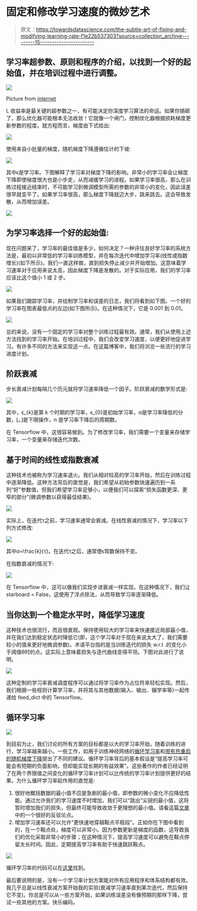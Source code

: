 # 固定和修改学习速度的微妙艺术

> 原文：<https://towardsdatascience.com/the-subtle-art-of-fixing-and-modifying-learning-rate-f1e22b537303?source=collection_archive---------15----------------------->

## 学习率超参数、原则和程序的介绍，以找到一个好的起始值，并在培训过程中进行调整。

![](img/f7bf0888ebcc534999a7f127b7d800c9.png)

Picture from [internet](https://homework-writer.com/blog/lab-report)

L 收益率是最关键的超参数之一，有可能决定你深度学习算法的命运。如果你搞砸了，那么优化器可能根本无法收敛！它就像一个闸门，控制优化器根据损耗梯度更新参数的程度。就方程而言，梯度由下式给出:

![](img/333856312623cff20d5667f8872fe4b6.png)

使用来自小批量的梯度，随机梯度下降遵循估计的下坡:

![](img/e1cbbb90f01662d0e802229330ee2fb1.png)

其中ϵ是学习率。下图解释了学习率对梯度下降的影响。非常小的学习率会让梯度下降即使梯度很大也是小步走，从而减缓学习的进程。如果学习率很高，那么在训练过程接近结束时，不可能学习到微调模型所需的参数的非常小的变化，因此误差很早就变平了。如果学习率很高，那么梯度下降就迈大步，跳来跳去。这会导致发散，从而增加误差。

![](img/ed8a578e676509e31bc30a114207adb2.png)

## 为学习率选择一个好的起始值:

现在问题来了，学习率的最佳值是多少，如何决定？一种评估良好学习率的系统方法是，最初以非常低的学习率训练模型，并在每次迭代中增加学习率(线性或指数增长)(如下所示)。我们一直这样做，直到损失停止减少并开始增加。这意味着学习速率对于应用来说太高，因此梯度下降是发散的。对于实际应用，我们的学习率应该比这个值小 1 或 2 步。

![](img/3921b87018e406cce4e52b1a39f765e7.png)

如果我们跟踪学习率，并绘制学习率和误差的日志，我们将看到如下图。一个好的学习率在图表最低点的左边(如下图所示)。在这种情况下，它是 0.001 到 0.01。

![](img/daea1b22143577733113e1dca4293794.png)

总的来说，没有一个固定的学习率对整个训练过程最有效。通常，我们从使用上述方法找到的学习率开始。在培训过程中，我们会改变学习速度，以便更好地促进学习。有许多不同的方法来实现这一点。在这篇博客中，我们将浏览一些流行的学习进度计划。

## 阶跃衰减

步长衰减计划每隔几个历元就将学习速率降低一个因子。阶跃衰减的数学形式是:

![](img/ce473eea9a9124a43470767ccf0e1e29.png)

其中，ϵ_{k}是第 k 个时期的学习率，ϵ_{0}是初始学习率，α是学习率降低的分数，⌊。⌋是下限操作，n 是学习率下降后的周期数。

在 Tensorflow 中，这很容易做到。为了修改学习率，我们需要一个变量来存储学习率，一个变量来存储迭代次数。

## 基于时间的线性或指数衰减

这种技术也被称为学习速率退火。我们从相对较高的学习率开始，然后在训练过程中逐渐降低。这种方法背后的直觉是，我们希望从初始参数快速遍历到一系列“好”参数值，但我们希望学习率足够小，以便我们可以探索“损失函数更深、更窄的部分”(微调参数以获得最佳结果)。

![](img/dbc724f7f2656bb6d85c7b0cf6498008.png)

实际上，在迭代τ之前，学习速率通常会衰减。在线性衰减的情况下，学习率以下列方式修改:

![](img/0a03771c4b0f809a1ada4dd38a203410.png)

其中α=\frac{k}{τ}。在迭代τ之后，通常使ϵ常数保持不变。

在指数衰减的情况下:

![](img/046ec92c8a8787984c26ed0f7cc7fdca.png)

在 Tensorflow 中，这可以像我们实现步进衰减一样实现。在这种情况下，我们让 starboard = False，这使用了浮点除法，从而导致学习率逐渐降低。

## 当你达到一个稳定水平时，降低学习速度

这种技术也很流行，而且很直观。保持使用较大的学习率来快速接近局部最小值，并在我们达到稳定状态时降低它(即，这个学习率对于现在来说太大了，我们需要较小的值来更好地微调参数)。术语平台指的是当训练迭代的损失 w.r.t .的变化小于阈值θ时的点。这实际上意味着损失与迭代曲线变得平坦。下图对此进行了说明。

![](img/30b1af340e5db3e13716f34185e4af98.png)

这种定制的学习率衰减调度程序可以通过将学习率作为占位符来轻松实现。然后，我们根据一些规则计算学习率，并将其与其他数据(输入、输出、辍学率等)一起传递给 feed_dict 中的 Tensorflow。

## 循环学习率

![](img/1fd74990469e0b0acefb7e4fbfa3a31b.png)

到目前为止，我们讨论的所有方案的目标都是以大的学习率开始，随着训练的进行，学习率越来越小。一些工作，如用于训练神经网络的[循环学习率](https://arxiv.org/abs/1506.01186)和[带有热重启的随机梯度下降](https://arxiv.org/abs/1608.03983)提出了不同的建议。循环学习率背后的基本假设是“提高学习率可能会有短期的负面影响，但却能实现长期的有益效果”。这些著作的作者已经证明了在两个界限值之间变化的循环学习率计划可以比传统的学习率计划提供更好的结果。为什么循环学习率起作用的直觉是:

1.  很好地概括数据的最小值不应是急剧的最小值，即参数的微小变化不应降低性能。通过允许我们的学习速度不时增加，我们可以“跳出”尖锐的最小值，这将暂时增加我们的损失，但最终可能导致收敛于更理想的最小值。请看这篇[文章](https://arxiv.org/abs/1703.04933)中的一个很好的反驳论点。
2.  增加学习速率还可以允许“更快速地穿越鞍点平稳段”。正如你在下图中看到的，在一个鞍点处，梯度可以非常小。因为参数更新是梯度的函数，这导致我们的优化采取非常小的步骤；在这种情况下，提高学习速度可以避免在鞍点停留太长时间。因此，定期提高学习率有助于快速跳跃鞍点。

![](img/711fed91f8b9cb388a38c9941d50ddda.png)

循环学习率的代码可以在[这里](https://github.com/bckenstler/CLR)找到。

最后要说明的是，没有一个学习率计划方案能对所有应用程序和体系结构都有效。我几乎总是以线性衰减方案开始我的实验(衰减学习速率直到某次迭代，然后保持它不变)。你总是可以从一些方案开始，如果训练误差没有像预期的那样下降，尝试一些其他的方案。快乐编码。
